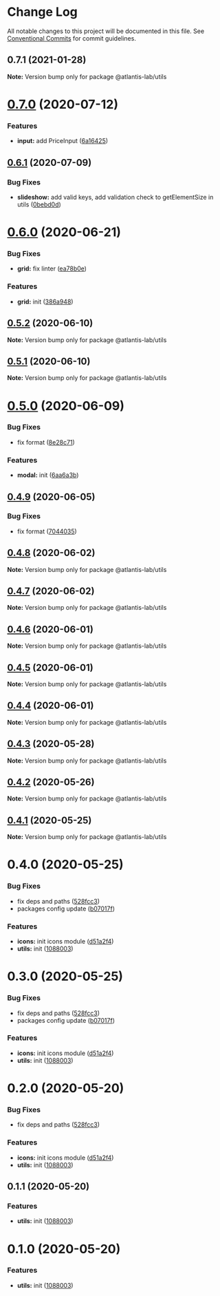 # Change Log

All notable changes to this project will be documented in this file.
See [Conventional Commits](https://conventionalcommits.org) for commit guidelines.

## 0.7.1 (2021-01-28)

**Note:** Version bump only for package @atlantis-lab/utils





# [0.7.0](https://github.com/Atlantis-Lab/uikit/compare/@atlantis-lab/utils@0.6.1...@atlantis-lab/utils@0.7.0) (2020-07-12)


### Features

* **input:** add PriceInput ([6a16425](https://github.com/Atlantis-Lab/uikit/commit/6a164253f9288e3de8276331b71ce5e698ecf9cf))





## [0.6.1](https://github.com/Atlantis-Lab/uikit/compare/@atlantis-lab/utils@0.6.0...@atlantis-lab/utils@0.6.1) (2020-07-09)

### Bug Fixes

- **slideshow:** add valid keys, add validation check to getElementSize in utils ([0bebd0d](https://github.com/Atlantis-Lab/uikit/commit/0bebd0dfcdfac47aa7dd978af90b8dc79612945d))

# [0.6.0](https://github.com/Atlantis-Lab/uikit/compare/@atlantis-lab/utils@0.5.2...@atlantis-lab/utils@0.6.0) (2020-06-21)

### Bug Fixes

- **grid:** fix linter ([ea78b0e](https://github.com/Atlantis-Lab/uikit/commit/ea78b0e6e4ecc2ea85d168e23cdd3e3d3d16211d))

### Features

- **grid:** init ([386a948](https://github.com/Atlantis-Lab/uikit/commit/386a9487c4044506dee666c599bdf7c98e5fb0d4))

## [0.5.2](https://github.com/Atlantis-Lab/uikit/compare/@atlantis-lab/utils@0.5.1...@atlantis-lab/utils@0.5.2) (2020-06-10)

**Note:** Version bump only for package @atlantis-lab/utils

## [0.5.1](https://github.com/Atlantis-Lab/uikit/compare/@atlantis-lab/utils@0.5.0...@atlantis-lab/utils@0.5.1) (2020-06-10)

**Note:** Version bump only for package @atlantis-lab/utils

# [0.5.0](https://github.com/Atlantis-Lab/uikit/compare/@atlantis-lab/utils@0.4.9...@atlantis-lab/utils@0.5.0) (2020-06-09)

### Bug Fixes

- fix format ([8e28c71](https://github.com/Atlantis-Lab/uikit/commit/8e28c7179d7472dfafc60612bee898cfb328dec7))

### Features

- **modal:** init ([6aa6a3b](https://github.com/Atlantis-Lab/uikit/commit/6aa6a3b46be9dfe391b0ec67502eedc228e3d9f6))

## [0.4.9](https://github.com/Atlantis-Lab/uikit/compare/@atlantis-lab/utils@0.4.8...@atlantis-lab/utils@0.4.9) (2020-06-05)

### Bug Fixes

- fix format ([7044035](https://github.com/Atlantis-Lab/uikit/commit/7044035b873661f5be1833844155feff77899f1d))

## [0.4.8](https://github.com/Atlantis-Lab/uikit/compare/@atlantis-lab/utils@0.4.7...@atlantis-lab/utils@0.4.8) (2020-06-02)

**Note:** Version bump only for package @atlantis-lab/utils

## [0.4.7](https://github.com/Atlantis-Lab/uikit/compare/@atlantis-lab/utils@0.4.6...@atlantis-lab/utils@0.4.7) (2020-06-02)

**Note:** Version bump only for package @atlantis-lab/utils

## [0.4.6](https://github.com/Atlantis-Lab/uikit/compare/@atlantis-lab/utils@0.4.5...@atlantis-lab/utils@0.4.6) (2020-06-01)

**Note:** Version bump only for package @atlantis-lab/utils

## [0.4.5](https://github.com/Atlantis-Lab/uikit/compare/@atlantis-lab/utils@0.4.4...@atlantis-lab/utils@0.4.5) (2020-06-01)

**Note:** Version bump only for package @atlantis-lab/utils

## [0.4.4](https://github.com/Atlantis-Lab/uikit/compare/@atlantis-lab/utils@0.4.2...@atlantis-lab/utils@0.4.4) (2020-06-01)

**Note:** Version bump only for package @atlantis-lab/utils

## [0.4.3](https://github.com/Atlantis-Lab/uikit/compare/@atlantis-lab/utils@0.4.2...@atlantis-lab/utils@0.4.3) (2020-05-28)

**Note:** Version bump only for package @atlantis-lab/utils

## [0.4.2](https://github.com/Atlantis-Lab/uikit/compare/@atlantis-lab/utils@0.4.1...@atlantis-lab/utils@0.4.2) (2020-05-26)

**Note:** Version bump only for package @atlantis-lab/utils

## [0.4.1](https://github.com/Atlantis-Lab/uikit/compare/@atlantis-lab/utils@0.4.0...@atlantis-lab/utils@0.4.1) (2020-05-25)

**Note:** Version bump only for package @atlantis-lab/utils

# 0.4.0 (2020-05-25)

### Bug Fixes

- fix deps and paths ([528fcc3](https://github.com/Atlantis-Lab/uikit/commit/528fcc32ae173b10e2cf3f6b0dbd7a5f687b834f))
- packages config update ([b07017f](https://github.com/Atlantis-Lab/uikit/commit/b07017fc2ab910122597074bd77ccd9a18f81ae6))

### Features

- **icons:** init icons module ([d51a2f4](https://github.com/Atlantis-Lab/uikit/commit/d51a2f41e156b75f5c19334aeebd262c4428b13e))
- **utils:** init ([1088003](https://github.com/Atlantis-Lab/uikit/commit/108800370441f34e5b455a133ee3030f66a6ea1e))

# 0.3.0 (2020-05-25)

### Bug Fixes

- fix deps and paths ([528fcc3](https://github.com/Atlantis-Lab/uikit/commit/528fcc32ae173b10e2cf3f6b0dbd7a5f687b834f))
- packages config update ([b07017f](https://github.com/Atlantis-Lab/uikit/commit/b07017fc2ab910122597074bd77ccd9a18f81ae6))

### Features

- **icons:** init icons module ([d51a2f4](https://github.com/Atlantis-Lab/uikit/commit/d51a2f41e156b75f5c19334aeebd262c4428b13e))
- **utils:** init ([1088003](https://github.com/Atlantis-Lab/uikit/commit/108800370441f34e5b455a133ee3030f66a6ea1e))

# 0.2.0 (2020-05-20)

### Bug Fixes

- fix deps and paths ([528fcc3](https://github.com/Atlantis-Lab/ui/commit/528fcc32ae173b10e2cf3f6b0dbd7a5f687b834f))

### Features

- **icons:** init icons module ([d51a2f4](https://github.com/Atlantis-Lab/ui/commit/d51a2f41e156b75f5c19334aeebd262c4428b13e))
- **utils:** init ([1088003](https://github.com/Atlantis-Lab/ui/commit/108800370441f34e5b455a133ee3030f66a6ea1e))

## 0.1.1 (2020-05-20)

### Features

- **utils:** init ([1088003](https://github.com/Atlantis-Lab/ui/commit/108800370441f34e5b455a133ee3030f66a6ea1e))

# 0.1.0 (2020-05-20)

### Features

- **utils:** init ([1088003](https://github.com/Atlantis-Lab/ui/commit/108800370441f34e5b455a133ee3030f66a6ea1e))
